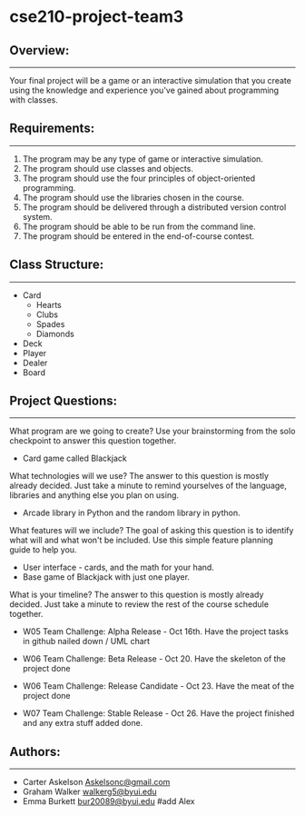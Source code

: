# cse210-project-team3

## Overview:
---
Your final project will be a game or an interactive simulation that you create using the knowledge and experience you've gained about programming with classes.

## Requirements:
---
1. The program may be any type of game or interactive simulation.
2. The program should use classes and objects.
3. The program should use the four principles of object-oriented programming.
4. The program should use the libraries chosen in the course.
5. The program should be delivered through a distributed version control system.
6. The program should be able to be run from the command line.
7. The program should be entered in the end-of-course contest.

## Class Structure:
---
- Card
  - Hearts
  - Clubs
  - Spades
  - Diamonds
- Deck
- Player
- Dealer
- Board

## Project Questions:
---
What program are we going to create? Use your brainstorming from the solo checkpoint to answer this question together.
- Card game called Blackjack

What technologies will we use? The answer to this question is mostly already decided. Just take a minute to remind yourselves of the language, libraries and anything else you plan on using.
- Arcade library in Python and the random library in python.

What features will we include? The goal of asking this question is to identify what will and what won't be included. Use this simple feature planning guide to help you.
- User interface - cards, and the math for your hand.
- Base game of Blackjack with just one player.

What is your timeline? The answer to this question is mostly already decided. Just take a minute to review the rest of the course schedule together.
- W05 Team Challenge: Alpha Release - Oct 16th. Have the project tasks in github nailed down / UML chart

- W06 Team Challenge: Beta Release - Oct 20. Have the skeleton of the project done

- W06 Team Challenge: Release Candidate - Oct 23. Have the meat of the project done

- W07 Team Challenge: Stable Release - Oct 26. Have the project finished and any extra stuff added done.


## Authors:
---
* Carter Askelson Askelsonc@gmail.com
* Graham Walker walkerg5@byui.edu
* Emma Burkett bur20089@byui.edu
#add Alex
